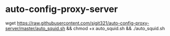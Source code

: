 # auto-config-proxy-server
 
wget https://raw.githubusercontent.com/sigit321/auto-config-proxy-server/master/auto_squid.sh && chmod +x auto_squid.sh && ./auto_squid.sh
